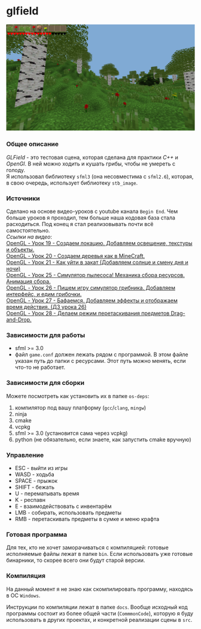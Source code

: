 # glfield

![Screenshot](screenshots/screenshot-2.png)

### Общее описание
*GLField* - это тестовая сцена, которая сделана для практики *C++* и *OpenGl*. В ней можно ходить и кушать грибы, чтобы не умереть с голоду.  
Я использовал библиотеку `sfml3` (она несовместима с `sfml2.6`), которая, в свою очередь, использует библиотеку `stb_image`.

### Источники
Сделано на основе видео-уроков с youtube канала `Begin End`. Чем больше уроков я проходил, тем больше наша кодовая база стала расходиться. Под конец я стал реализовывать почти всё самостоятельно.  
*Ссылки на видео*:  
[OpenGL - Урок 19 - Создаем локацию. Добавляем освещение, текстуры и объекты.](https://www.youtube.com/watch?v=2CVDOGXUsvQ&pp=ygUSMTkg0YPRgNC-0Logb3Blbmds)  
[OpenGL - Урок 20 - Создаем деревья как в MineCraft.](https://www.youtube.com/watch?v=wquSuybNWBw)  
[OpenGL - Урок 21 - Как уйти в закат (Добавляем солнце и смену дня и ночи)](http://www.youtube.com/watch?v=6lnibnDBWSM)  
[OpenGL - Урок 25 - Симулятор пылесоса! Механика сбора ресурсов. Анимация сбора.](https://www.youtube.com/watch?v=nIdb1hhu1lg)  
[OpenGL - Урок 26 - Пишем игру симулятор грибника. Добавляем интерфейс, и едим грибочки.](https://www.youtube.com/watch?v=wuMT4uk51-Y)  
[OpenGL - Урок 27 - Бафаемся. Добавляем эффекты и отображаем время действия. (ДЗ урока 26)](https://youtu.be/BzFEvUYCe-Y)  
[OpenGL - Урок 28 - Делаем режим перетаскивания предметов Drag-and-Drop.](https://youtu.be/3w4IdSU9uhE)  

### Зависимости для работы
* sfml >= 3.0
* файл `game.conf` должен лежать рядом с программой. В этом файле указан путь до папки с ресурсами. Этот путь можно менять, если что-то не работает.

### Зависимости для сборки
Можете посмотреть как установить их в папке `os-deps`:  
1. компилятор под вашу платформу (`gcc`/`clang`, `mingw`)
2. ninja
3. cmake
4. vcpkg
5. sfml >= 3.0 (установится сама через vcpkg)
6. python (не обязательно, если знаете, как запустить cmake вручную)

### Управление
* ESC - выйти из игры  
* WASD - ходьба   
* SPACE - прыжок  
* SHIFT - бежать  
* U - перематывать время  
* K - респавн  
* E - взаимодействовать с инвентарём  
* LMB - собирать, использовать предметы  
* RMB - перетаскивать предметы в сумке и меню крафта  

### Готовая программа 
Для тех, кто не хочет заморачиваться с компиляцией: готовые исполняемые файлы лежат в папке `bin`. Если использовать уже готовые бинарники, то скорее всего они будут старой версии.

### Компиляция
На данный момент я не знаю как скомпилировать программу, находясь в ОС `Windows`.  

Инструкции по компиляции лежат в папке `docs`. Вообще исходный код программы состоит из более общей части (`CommmonCode`), которую я буду использовать в других проектах, и конкретной реализации сцены в `src`.

